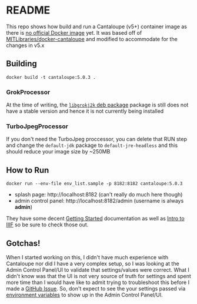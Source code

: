 # README
This repo shows how build and run a Cantaloupe (v5+) container image as there is [no official Docker image](https://cantaloupe-project.github.io/manual/5.0/getting-started.html#Docker) yet.  It was based off of [MITLibraries/docker-cantaloupe](https://github.com/MITLibraries/docker-cantaloupe) and modified to accommodate for the changes in v5.x

## Building
```
docker build -t cantaloupe:5.0.3 .
```

### GrokProcessor
At the time of writing, the [`libgrokj2k` deb package](https://tracker.debian.org/pkg/libgrokj2k) package is still does not have a stable version and hence it is not currently being installed

### TurboJpegProcessor
If you don't need the TurboJpeg proccessor, you can delete that RUN step and change the `default-jdk` package to `default-jre-headless` and this should reduce your image size by ~250MB


## How to Run
```
docker run --env-file env_list.sample -p 8182:8182 cantaloupe:5.0.3
```

- splash page: http://localhost:8182 (can't really do much here though)
- admin control panel: http://localhost:8182/admin (username is always **admin**)

They have some decent [Getting Started](https://cantaloupe-project.github.io/manual/5.0/getting-started.html) documentation as well as [Intro to IIIF](https://iiif.github.io/training/intro-to-iiif/POINTING_YOUR_IMAGE_SERVER.html) so be sure to check those out.


## Gotchas!
When I started working on this, I didn't have much experience with Cantaloupe nor did I have a very complex setup, so I was looking at the Admin Control Panel/UI to validate that settings/values were correct.  What I didn't know was that the UI is not very source of truth for settings and spent more time than I would have like to admit trying to troubleshoot this before I made a [GitHub Issue](https://github.com/cantaloupe-project/cantaloupe/issues/523).  So, don't expect to see the your settings passed via [environment variables](https://cantaloupe-project.github.io/manual/4.1/configuration.html) to show up in the Admin Control Panel/UI. 
